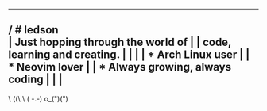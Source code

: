  _______________________________________
/ # ledson                             \
| Just hopping through the world of    |
| code, learning and creating.         |
|                                      |
| * Arch Linux user                    |
| * Neovim lover                       |
| * Always growing, always coding      |
|                                      |
----------------------------------------
   \  (\(\ 
    \ ( -.-)
      o_(")(")

